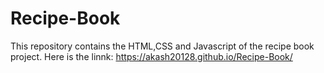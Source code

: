 # Recipe-Book
This repository contains the HTML,CSS and Javascript of the recipe book project.
Here is the linnk: https://akash20128.github.io/Recipe-Book/
